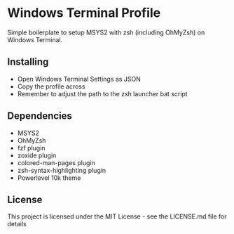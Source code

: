# Windows Terminal Profile

Simple boilerplate to setup MSYS2 with zsh (including OhMyZsh) on Windows Terminal.

## Installing

* Open Windows Terminal Settings as JSON
* Copy the profile across
* Remember to adjust the path to the zsh launcher bat script

## Dependencies
* MSYS2
* OhMyZsh
* fzf plugin 
* zoxide plugin 
* colored-man-pages plugin
* zsh-syntax-highlighting plugin
* Powerlevel 10k theme

## License

This project is licensed under the MIT License - see the LICENSE.md file for details

